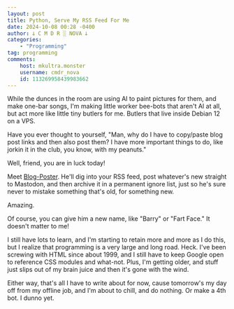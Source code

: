 ```yaml
---
layout: post
title: Python, Serve My RSS Feed For Me
date: 2024-10-08 00:28 -0400
author: 𐕣 C M D R ░ NOVA 𐕣
categories:
    - "Programming"
tag: programming
comments:
    host: mkultra.monster
    username: cmdr_nova
    id: 113269958439983662
---
```

While the dunces in the room are using AI to paint pictures for them, and make one-bar songs, I'm making little worker bee-bots that aren't AI at all, but act more like little tiny butlers for me. Butlers that live inside Debian 12 on a VPS.

Have you ever thought to yourself, "Man, why do I have to copy/paste blog post links and then also post them? I have more important things to do, like jorkin it in the club, you know, with my peanuts."

Well, friend, you are in luck today!

Meet <a href="https://github.com/cmdr-nova/blog-poster" target="_blank">Blog-Poster</a>. He'll dig into your RSS feed, post whatever's new straight to Mastodon, and then archive it in a permanent ignore list, just so he's sure never to mistake something that's old, for something new.

Amazing.

Of course, you can give him a new name, like "Barry" or "Fart Face." It doesn't matter to me!

I still have lots to learn, and I'm starting to retain more and more as I do this, but I realize that programming is a very large and long road. Heck. I've been screwing with HTML since about 1999, and I still have to keep Google open to reference CSS modules and what-not. Plus, I'm getting older, and stuff just slips out of my brain juice and then it's gone with the wind.

Either way, that's all I have to write about for now, cause tomorrow's my day off from my offline job, and I'm about to chill, and do nothing. Or make a 4th bot. I dunno yet.

